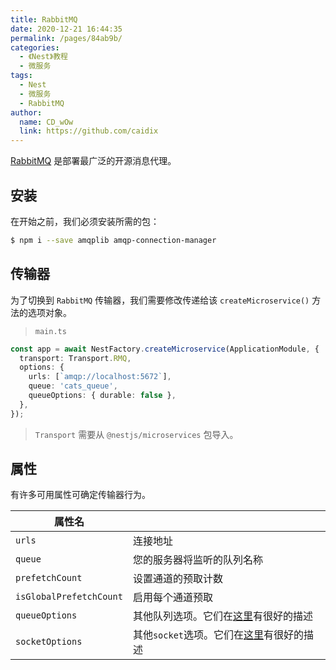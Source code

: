 ```yaml
---
title: RabbitMQ
date: 2020-12-21 16:44:35
permalink: /pages/84ab9b/
categories:
  - 《Nest》教程
  - 微服务
tags:
  - Nest
  - 微服务
  - RabbitMQ
author: 
  name: CD_wOw
  link: https://github.com/caidix
---
```


[RabbitMQ](https://www.rabbitmq.com/) 是部署最广泛的开源消息代理。

## 安装

在开始之前，我们必须安装所需的包：

```bash
$ npm i --save amqplib amqp-connection-manager
```

## 传输器

为了切换到 `RabbitMQ` 传输器，我们需要修改传递给该 `createMicroservice()` 方法的选项对象。

> `main.ts`

```typescript
const app = await NestFactory.createMicroservice(ApplicationModule, {
  transport: Transport.RMQ,
  options: {
    urls: [`amqp://localhost:5672`],
    queue: 'cats_queue',
    queueOptions: { durable: false },
  },
});
```

> `Transport` 需要从 `@nestjs/microservices` 包导入。

## 属性

有许多可用属性可确定传输器行为。

| 属性名                  |                                                              |
| ----------------------- | ------------------------------------------------------------ |
| `urls`                  | 连接地址                                                     |
| `queue`                 | 您的服务器将监听的队列名称                                   |
| `prefetchCount`         | 设置通道的预取计数                                           |
| `isGlobalPrefetchCount` | 启用每个通道预取                                             |
| `queueOptions`          | 其他队列选项。它们在[这里](https://www.squaremobius.net/amqp.node/channel_api.html#assertQueue)有很好的描述 |
| `socketOptions`         | 其他`socket`选项。它们在[这里](https://www.squaremobius.net/amqp.node/channel_api.html#socket-options)有很好的描述 |

